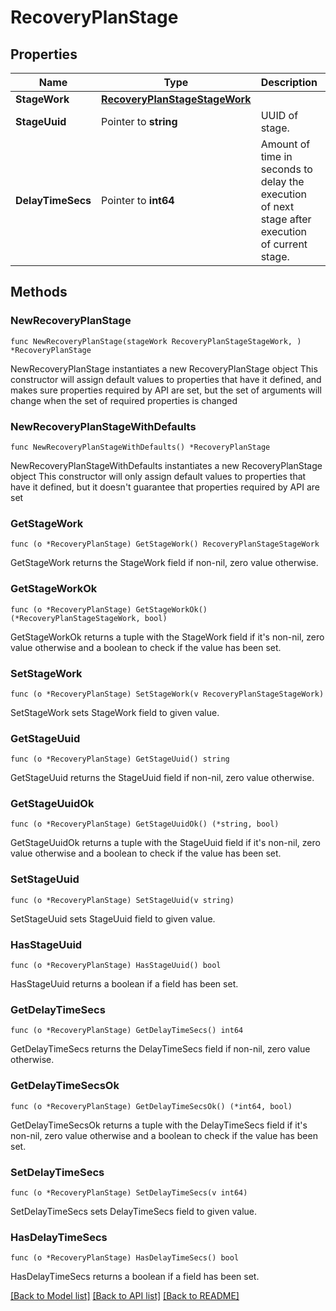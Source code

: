 # RecoveryPlanStage

## Properties

Name | Type | Description | Notes
------------ | ------------- | ------------- | -------------
**StageWork** | [**RecoveryPlanStageStageWork**](RecoveryPlanStageStageWork.md) |  | 
**StageUuid** | Pointer to **string** | UUID of stage. | [optional] 
**DelayTimeSecs** | Pointer to **int64** | Amount of time in seconds to delay the execution of next stage after execution of current stage.  | [optional] 

## Methods

### NewRecoveryPlanStage

`func NewRecoveryPlanStage(stageWork RecoveryPlanStageStageWork, ) *RecoveryPlanStage`

NewRecoveryPlanStage instantiates a new RecoveryPlanStage object
This constructor will assign default values to properties that have it defined,
and makes sure properties required by API are set, but the set of arguments
will change when the set of required properties is changed

### NewRecoveryPlanStageWithDefaults

`func NewRecoveryPlanStageWithDefaults() *RecoveryPlanStage`

NewRecoveryPlanStageWithDefaults instantiates a new RecoveryPlanStage object
This constructor will only assign default values to properties that have it defined,
but it doesn't guarantee that properties required by API are set

### GetStageWork

`func (o *RecoveryPlanStage) GetStageWork() RecoveryPlanStageStageWork`

GetStageWork returns the StageWork field if non-nil, zero value otherwise.

### GetStageWorkOk

`func (o *RecoveryPlanStage) GetStageWorkOk() (*RecoveryPlanStageStageWork, bool)`

GetStageWorkOk returns a tuple with the StageWork field if it's non-nil, zero value otherwise
and a boolean to check if the value has been set.

### SetStageWork

`func (o *RecoveryPlanStage) SetStageWork(v RecoveryPlanStageStageWork)`

SetStageWork sets StageWork field to given value.


### GetStageUuid

`func (o *RecoveryPlanStage) GetStageUuid() string`

GetStageUuid returns the StageUuid field if non-nil, zero value otherwise.

### GetStageUuidOk

`func (o *RecoveryPlanStage) GetStageUuidOk() (*string, bool)`

GetStageUuidOk returns a tuple with the StageUuid field if it's non-nil, zero value otherwise
and a boolean to check if the value has been set.

### SetStageUuid

`func (o *RecoveryPlanStage) SetStageUuid(v string)`

SetStageUuid sets StageUuid field to given value.

### HasStageUuid

`func (o *RecoveryPlanStage) HasStageUuid() bool`

HasStageUuid returns a boolean if a field has been set.

### GetDelayTimeSecs

`func (o *RecoveryPlanStage) GetDelayTimeSecs() int64`

GetDelayTimeSecs returns the DelayTimeSecs field if non-nil, zero value otherwise.

### GetDelayTimeSecsOk

`func (o *RecoveryPlanStage) GetDelayTimeSecsOk() (*int64, bool)`

GetDelayTimeSecsOk returns a tuple with the DelayTimeSecs field if it's non-nil, zero value otherwise
and a boolean to check if the value has been set.

### SetDelayTimeSecs

`func (o *RecoveryPlanStage) SetDelayTimeSecs(v int64)`

SetDelayTimeSecs sets DelayTimeSecs field to given value.

### HasDelayTimeSecs

`func (o *RecoveryPlanStage) HasDelayTimeSecs() bool`

HasDelayTimeSecs returns a boolean if a field has been set.


[[Back to Model list]](../README.md#documentation-for-models) [[Back to API list]](../README.md#documentation-for-api-endpoints) [[Back to README]](../README.md)


